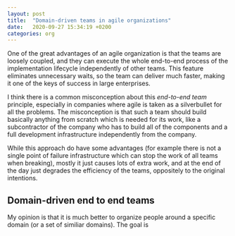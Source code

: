 ```yaml
---
layout: post
title:  "Domain-driven teams in agile organizations"
date:   2020-09-27 15:34:19 +0200
categories: org
---
```

One of the great advantages of an agile organization is that the teams are loosely coupled, and they can execute the whole end-to-end process of the implementation lifecycle independently of other teams. This feature eliminates unnecessary waits, so the team can deliver much faster, making it one of the keys of success in large enterprises.

I think there is a common misconception about this *end-to-end team* principle, especially in companies where agile is taken as a silverbullet for all the problems. The misconception is that such a team should build basically anything from scratch which is needed for its work, like a subcontractor of the company who has to build all of the components and a full development infrastructure independently from the company.

While this approach do have some advantages (for example there is not a single point of failure infrastructure which can stop the work of all teams when breaking), mostly it just causes lots of extra work, and at the end of the day just degrades the efficiency of the teams, oppositely to the original intentions.

## Domain-driven end to end teams

My opinion is that it is much better to organize people around a specific domain (or a set of similiar domains). The goal is 
